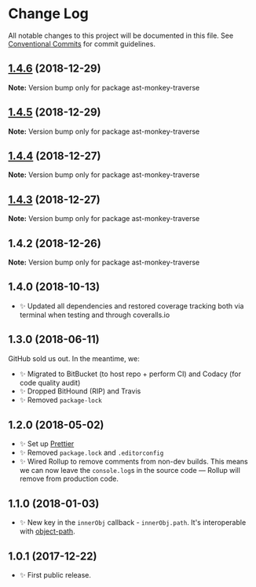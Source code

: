 # Change Log

All notable changes to this project will be documented in this file.
See [Conventional Commits](https://conventionalcommits.org) for commit guidelines.

## [1.4.6](https://bitbucket.org/codsen/codsen/src/master/packages/ast-monkey-traverse/compare/ast-monkey-traverse@1.4.5...ast-monkey-traverse@1.4.6) (2018-12-29)

**Note:** Version bump only for package ast-monkey-traverse





## [1.4.5](https://bitbucket.org/codsen/codsen/src/master/packages/ast-monkey-traverse/compare/ast-monkey-traverse@1.4.4...ast-monkey-traverse@1.4.5) (2018-12-29)

**Note:** Version bump only for package ast-monkey-traverse





## [1.4.4](https://bitbucket.org/codsen/codsen/src/master/packages/ast-monkey-traverse/compare/ast-monkey-traverse@1.4.3...ast-monkey-traverse@1.4.4) (2018-12-27)

**Note:** Version bump only for package ast-monkey-traverse





## [1.4.3](https://bitbucket.org/codsen/codsen/src/master/packages/ast-monkey-traverse/compare/ast-monkey-traverse@1.4.2...ast-monkey-traverse@1.4.3) (2018-12-27)

**Note:** Version bump only for package ast-monkey-traverse





## 1.4.2 (2018-12-26)

**Note:** Version bump only for package ast-monkey-traverse





## 1.4.0 (2018-10-13)

- ✨ Updated all dependencies and restored coverage tracking both via terminal when testing and through coveralls.io

## 1.3.0 (2018-06-11)

GitHub sold us out. In the meantime, we:

- ✨ Migrated to BitBucket (to host repo + perform CI) and Codacy (for code quality audit)
- ✨ Dropped BitHound (RIP) and Travis
- ✨ Removed `package-lock`

## 1.2.0 (2018-05-02)

- ✨ Set up [Prettier](https://prettier.io)
- ✨ Removed `package.lock` and `.editorconfig`
- ✨ Wired Rollup to remove comments from non-dev builds. This means we can now leave the `console.log`s in the source code — Rollup will remove from production code.

## 1.1.0 (2018-01-03)

- ✨ New key in the `innerObj` callback - `innerObj.path`. It's interoperable with [object-path](https://www.npmjs.com/package/object-path).

## 1.0.1 (2017-12-22)

- ✨ First public release.
